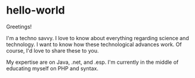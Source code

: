 # hello-world

Greetings!

I'm a techno savvy.
I love to know about everything regarding science and technology.
I want to know how these technological advances work.
Of course, I'd love to share these to you.

My expertise are on Java, .net, and .esp.
I'm currently in the middle of educating myself on PHP and syntax.

